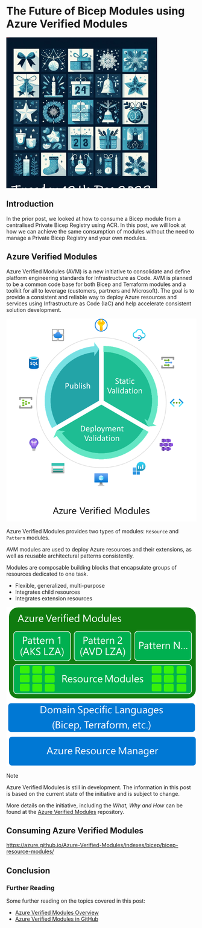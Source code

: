 # The Future of Bicep Modules using Azure Verified Modules

<!-- markdownlint-disable MD033 -->
<div style="width: 400px; height: 400px; overflow: hidden;">
  <img src="./.images/12th.png" alt="Bicep Advent Calendar" style="clip: rect(0px,60px,200px,0px);">
</div>
<!-- markdownlint-enable -->

## Introduction

In the prior post, we looked at how to consume a Bicep module from a centralised Private Bicep Registry using ACR. In this post, we will look at how we can achieve the same consumption of modules without the need to manage a Private Bicep Registry and your own modules.

## Azure Verified Modules

Azure Verified Modules (AVM) is a new initiative to consolidate and define platform engineering standards for Infrastructure as Code. AVM is planned to be a common code base for both Bicep and Terraform modules and a toolkit for all to leverage (customers, partners and Microsoft). The goal is to provide a consistent and reliable way to deploy Azure resources and services using Infrastructure as Code (IaC) and help accelerate consistent solution development.

<img src="./.images/avm_cycle.png">

Azure Verified Modules provides two types of modules: `Resource` and `Pattern` modules.

AVM modules are used to deploy Azure resources and their extensions, as well as reusable architectural patterns consistently.

Modules are composable building blocks that encapsulate groups of resources dedicated to one task.

- Flexible, generalized, multi-purpose
- Integrates child resources
- Integrates extension resources

<img src="./.images/avm_modules.png">

> [!NOTE]
> Azure Verified Modules is still in development. The information in this post is based on the current state of the initiative and is subject to change.

More details on the initiative, including the *What, Why and How* can be found at the [Azure Verified Modules](https://azure.github.io/Azure-Verified-Modules/) repository.

## Consuming Azure Verified Modules

https://azure.github.io/Azure-Verified-Modules/indexes/bicep/bicep-resource-modules/

## Conclusion

### Further Reading

Some further reading on the topics covered in this post:

- [Azure Verified Modules Overview](https://azure.github.io/Azure-Verified-Modules/)
- [Azure Verified Modules in GitHub](https://github.com/Azure/Azure-Verified-Modules/tree/main)
